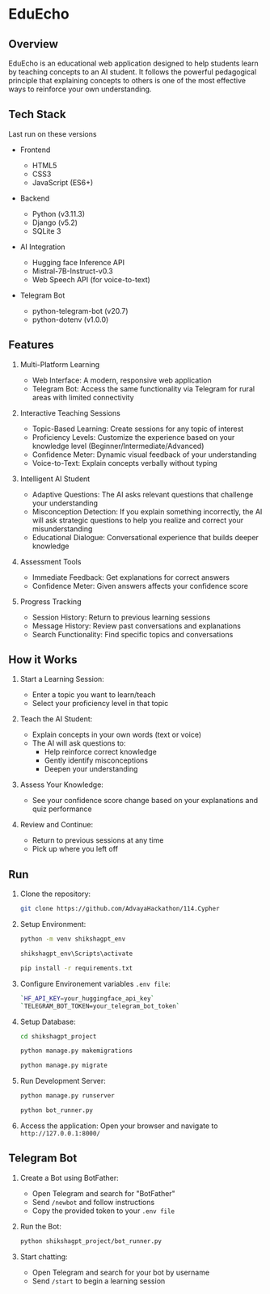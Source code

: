 # EduEcho

## Overview

EduEcho is an educational web application designed to help students learn by teaching concepts to an AI student. It follows the powerful pedagogical principle that explaining concepts to others is one of the most effective ways to reinforce your own understanding.

## Tech Stack

Last run on these versions

- Frontend
    - HTML5
    - CSS3
    - JavaScript (ES6+)

- Backend
    - Python (v3.11.3)
    - Django (v5.2)
    - SQLite 3

- AI Integration
    - Hugging face Inference API
    - Mistral-7B-Instruct-v0.3
    - Web Speech API (for voice-to-text)

- Telegram Bot
    - python-telegram-bot (v20.7)
    - python-dotenv (v1.0.0)

## Features

1. Multi-Platform Learning

    * Web Interface: A modern, responsive web application
    * Telegram Bot: Access the same functionality via Telegram for rural areas with limited connectivity

2. Interactive Teaching Sessions

    * Topic-Based Learning: Create sessions for any topic of interest
    * Proficiency Levels: Customize the experience based on your knowledge level (Beginner/Intermediate/Advanced)
    * Confidence Meter: Dynamic visual feedback of your understanding
    * Voice-to-Text: Explain concepts verbally without typing

3. Intelligent AI Student

    * Adaptive Questions: The AI asks relevant questions that challenge your understanding
    * Misconception Detection: If you explain something incorrectly, the AI will ask strategic questions to help you realize and correct your misunderstanding
    * Educational Dialogue: Conversational experience that builds deeper knowledge

4. Assessment Tools

    * Immediate Feedback: Get explanations for correct answers
    * Confidence Meter: Given answers affects your confidence score

5. Progress Tracking

    * Session History: Return to previous learning sessions
    * Message History: Review past conversations and explanations
    * Search Functionality: Find specific topics and conversations

## How it Works

1. Start a Learning Session:

    * Enter a topic you want to learn/teach
    * Select your proficiency level in that topic


2. Teach the AI Student:

    * Explain concepts in your own words (text or voice)
    * The AI will ask questions to:
        * Help reinforce correct knowledge
        * Gently identify misconceptions
        * Deepen your understanding

3. Assess Your Knowledge:

    * See your confidence score change based on your explanations and quiz performance


4. Review and Continue:

    * Return to previous sessions at any time
    * Pick up where you left off

## Run

1. Clone the repository:

    ```bash
    git clone https://github.com/AdvayaHackathon/114.Cypher

2. Setup Environment:

    ```bash
    python -m venv shikshagpt_env

    shikshagpt_env\Scripts\activate

    pip install -r requirements.txt

3. Configure Environement variables `.env file`:

    ```bash
    `HF_API_KEY=your_huggingface_api_key`
    `TELEGRAM_BOT_TOKEN=your_telegram_bot_token`

4. Setup Database:

    ```bash
    cd shikshagpt_project

    python manage.py makemigrations

    python manage.py migrate

5. Run Development Server:

    ```bash
    python manage.py runserver

    python bot_runner.py

6. Access the application: Open your browser and navigate to `http://127.0.0.1:8000/`

## Telegram Bot

1. Create a Bot using BotFather:

    * Open Telegram and search for "BotFather"
    * Send `/newbot` and follow instructions
    * Copy the provided token to your `.env file`

2. Run the Bot:

    ```bash
    python shikshagpt_project/bot_runner.py

3. Start chatting:

    * Open Telegram and search for your bot by username
    * Send `/start` to begin a learning session
